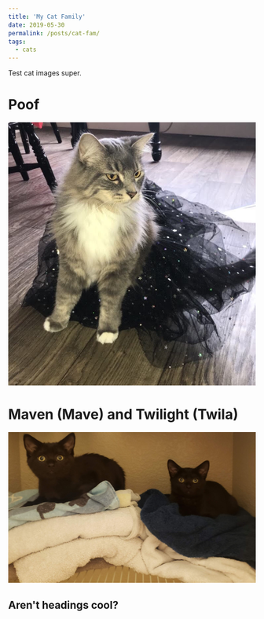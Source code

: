 ```yaml
---
title: 'My Cat Family'
date: 2019-05-30
permalink: /posts/cat-fam/
tags:
  - cats
---
```


Test cat images super.

Poof
======
![Poof](images/poof_dancer.JPG)


Maven (Mave) and Twilight (Twila)
======
![The Twins](images/mave-and-twila.jpg)


Aren't headings cool?
------